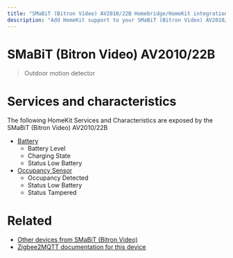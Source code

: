 ```yaml
---
title: "SMaBiT (Bitron Video) AV2010/22B Homebridge/HomeKit integration"
description: "Add HomeKit support to your SMaBiT (Bitron Video) AV2010/22B, using Homebridge, Zigbee2MQTT and homebridge-z2m."
---
```

<!---
This file has been GENERATED using src/docgen/docgen.ts
DO NOT EDIT THIS FILE MANUALLY!
-->
# SMaBiT (Bitron Video) AV2010/22B
> Outdoor motion detector


# Services and characteristics
The following HomeKit Services and Characteristics are exposed by
the SMaBiT (Bitron Video) AV2010/22B

* [Battery](../../battery.md)
  * Battery Level
  * Charging State
  * Status Low Battery
* [Occupancy Sensor](../../sensors.md)
  * Occupancy Detected
  * Status Low Battery
  * Status Tampered


# Related
* [Other devices from SMaBiT (Bitron Video)](../index.md#smabit_bitron_video)
* [Zigbee2MQTT documentation for this device](https://www.zigbee2mqtt.io/devices/AV2010_22B.html)